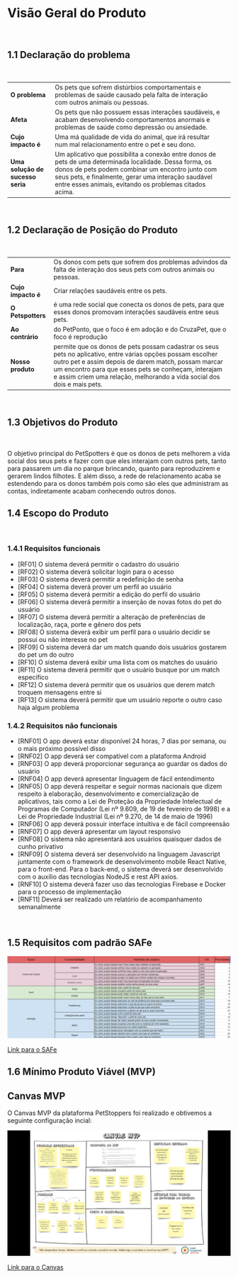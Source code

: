 # Visão Geral do Produto

<br>

## 1.1 Declaração do problema

<br>
<table>
  <tr>
    <td> <b> O problema </b> </td> 
    <td>Os pets que sofrem distúrbios comportamentais e problemas de saúde causado pela falta de interação com outros animais ou pessoas. </td>
  </tr>
  <tr>
    <td> <b> Afeta </b> </td> 
    <td>Os pets que não possuem essas interações saudáveis, e acabam desenvolvendo comportamentos anormais e problemas de saúde como depressão ou ansiedade.</td>
  </tr>
  <tr>
    <td> <b> Cujo impacto é </b> </td> 
    <td>Uma má qualidade de vida do animal, que irá resultar num mal relacionamento entre o pet e seu dono.<td>
  </tr>
  <tr>
    <td> <b> Uma solução de sucesso seria </b> </td> 
    <td>Um aplicativo que possibilita a conexão entre donos de pets de uma determinada localidade. Dessa forma, os donos de pets podem combinar um encontro junto com seus pets, e finalmente, gerar uma interação saudável entre esses animais, evitando os problemas citados acima.</td>
  </tr>
</table>

<br>

## 1.2 Declaração de Posição do Produto

<br>
<table>
  <tr>
    <td> <b> Para </b> </td> 
    <td> Os donos com pets que sofrem dos problemas advindos da falta de interação dos seus pets com outros animais ou pessoas.
  </tr>
  <tr>
    <td> <b> Cujo impacto é </b> </td> 
    <td> Criar relações saudáveis entre os pets.
    </td>
  </tr>
  <tr>
    <td> <b> O Petspotters </b> </td> 
    <td>é uma rede social que conecta os donos de pets, para que esses donos promovam interações saudáveis entre seus pets. </td>
  </tr>
  <tr>
    <td> <b> Ao contrário </b> </td> 
    <td>do PetPonto, que o foco é em adoção e do CruzaPet, que o foco é reprodução</td>
  </tr>
  <tr>
    <td> <b> Nosso produto </b> </td> 
    <td> permite que os donos de pets possam cadastrar os seus pets no aplicativo, entre várias opções possam escolher outro pet e assim depois de darem match, possam marcar um encontro para que esses pets se conheçam, interajam e assim criem uma relação, melhorando a vida social dos dois e mais pets. </td>
  </tr>
</table>

<br>

## 1.3 Objetivos do Produto

<br>

O objetivo principal do PetSpotters é que os donos de pets melhorem a vida social dos seus pets e fazer com que eles interajam com outros pets, tanto para passarem um dia no parque brincando, quanto para reproduzirem e gerarem lindos filhotes. E além disso, a rede de relacionamento acaba se estendendo para os donos também pois como são eles que administram as contas, indiretamente acabam conhecendo outros donos.

## 1.4 Escopo do Produto

<br>

### 1.4.1 Requisitos funcionais
- [RF01] O sistema deverá permitir o cadastro do usuário
- [RF02] O sistema deverá solicitar login para o acesso
- [RF03] O sistema deverá permitir a redefinição de senha
- [RF04] O sistema deverá prover um perfil ao usuário
- [RF05] O sistema deverá permitir a edição do perfil do usuário
- [RF06] O sistema deverá permitir a inserção de novas fotos do pet do usuário
- [RF07] O sistema deverá permitir a alteração de preferências de localização, raça, porte e gênero dos pets
- [RF08] O sistema deverá exibir um perfil para o usuário decidir se possui ou não interesse no pet
- [RF09] O sistema deverá dar um match quando dois usuários gostarem do pet um do outro
- [RF10] O sistema deverá exibir uma lista com os matches do usuário
- [RF11] O sistema deverá permitir que o usuário busque por um match específico
- [RF12] O sistema deverá permitir que os usuários que derem match troquem mensagens entre si
- [RF13] O sistema deverá permitir que um usuário reporte o outro caso haja algum problema


### 1.4.2 Requisitos não funcionais 

- [RNF01] O app deverá estar disponível 24 horas, 7 dias por semana, ou o mais próximo possível disso
- [RNF02] O app deverá ser compatível com a plataforma Android 
- [RNF03] O app deverá proporcionar segurança ao guardar os dados do usuário
- [RNF04] O app deverá apresentar linguagem de fácil entendimento
- [RNF05] O app deverá respeitar e seguir normas nacionais que dizem respeito à elaboração, desenvolvimento e comercialização de aplicativos, tais como a Lei de Proteção da Propriedade Intelectual de Programas de Computador (Lei nº 9.609, de 19 de fevereiro de 1998) e a Lei de Propriedade Industrial (Lei nº 9.270, de 14 de maio de 1996)
- [RNF06] O app deverá possuir interface intuitiva e de fácil compreensão
- [RNF07] O app deverá apresentar um layout responsivo
- [RNF08] O sistema não apresentará aos usuários quaisquer dados de cunho privativo 
- [RNF09] O sistema deverá ser desenvolvido na linguagem Javascript juntamente com o framework de desenvolvimento mobile React Native, para o front-end. Para o back-end, o sistema deverá ser desenvolvido com o auxílio das tecnologias NodeJS e rest API axios.
- [RNF10] O sistema deverá fazer uso das tecnologias Firebase e Docker para o processo de implementação
- [RNF11] Deverá ser realizado um relatório de acompanhamento semanalmente

<br>

## 1.5 Requisitos com padrão SAFe
<!--
### Comentários do professor: 
<span style="color:red">Essa estrutura precisa ser revista. Existem vários relacionamentos 1..1 entre features e histórias. Por favor, corrijam</span>
-->

![Safe3](./assets/img/Safe.png)

<a href="https://docs.google.com/spreadsheets/d/1-uMMVV517KptQm8iZ8H7HGmlVPqYcNHyairslKIF8ZA/edit#gid=0">Link para o SAFe</a>

## 1.6 Mínimo Produto Viável (MVP)

## Canvas MVP

O Canvas MVP da plataforma PetStoppers foi realizado e obtivemos a seguinte configuração incial:
<!--
### Comentários do professor:
<span style="color:red">A jornada refere-se ao que a persona faz, atualmente, e não o que ela irá fazer com a utilização da solução. Nesse momento, não se tem nem os requisitos funcionais. Esses são extraídos, justamente, das jornadas</span>

<span style="color:red">A nomemclatura e conteúdo de fundionalidades está diferente da seção 1.4.1. Requisitos Funcionais do documento de Visão.</span>

<span style="color:red">cada resultado esperado deve ser passível de mensuração. Como mensurar, por exemplo, "Melhorar vida social dos pets"?</span>
-->

![Canvas3](./assets/img/Canvas.png)

<a href="https://miro.com/app/board/uXjVOKrgeb4=/">Link para o Canvas</a>
